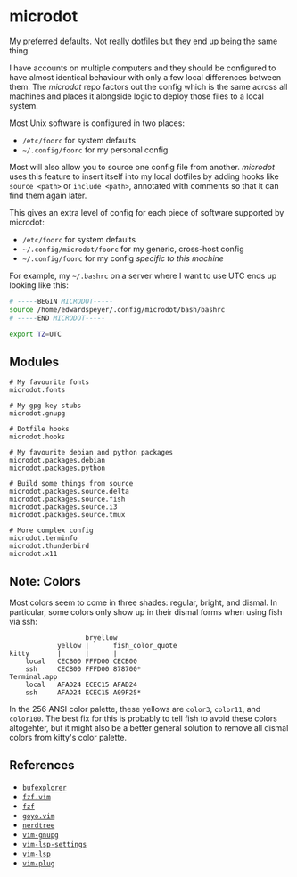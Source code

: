 # microdot

My preferred defaults.  Not really dotfiles but they end up being the same
thing.

I have accounts on multiple computers and they should be configured to have
almost identical behaviour with only a few local differences between them.  The
_microdot_ repo factors out the config which is the same across all machines
and places it alongside logic to deploy those files to a local system.

Most Unix software is configured in two places:
* `/etc/foorc` for system defaults
* `~/.config/foorc` for my personal config

Most will also allow you to source one config file from another.
_microdot_ uses this feature to insert itself into my local dotfiles by adding hooks like
`source <path>` or `include <path>`, annotated with comments so that it can
find them again later.

This gives an extra level of config for each piece of software supported by
microdot:
* `/etc/foorc` for system defaults
* `~/.config/microdot/foorc` for my generic, cross-host config
* `~/.config/foorc` for my config _specific to this machine_

For example, my `~/.bashrc` on a server where I want to use UTC ends up looking
like this:

```sh
# -----BEGIN MICRODOT-----
source /home/edwardspeyer/.config/microdot/bash/bashrc
# -----END MICRODOT-----

export TZ=UTC
```

## Modules

```
# My favourite fonts
microdot.fonts

# My gpg key stubs
microdot.gnupg

# Dotfile hooks
microdot.hooks

# My favourite debian and python packages
microdot.packages.debian
microdot.packages.python

# Build some things from source
microdot.packages.source.delta
microdot.packages.source.fish
microdot.packages.source.i3
microdot.packages.source.tmux

# More complex config
microdot.terminfo
microdot.thunderbird
microdot.x11
```


## Note: Colors

Most colors seem to come in three shades: regular, bright, and dismal.  In
particular, some colors only show up in their dismal forms when using fish via
ssh:

                       bryellow
                yellow |      fish_color_quote
    kitty       |      |      |
        local   CECB00 FFFD00 CECB00
        ssh     CECB00 FFFD00 878700*
    Terminal.app
        local   AFAD24 ECEC15 AFAD24
        ssh     AFAD24 ECEC15 A09F25*


In the 256 ANSI color palette, these yellows are `color3`, `color11`, and
`color100`.  The best fix for this is probably to tell fish to avoid these
colors altogehter, but it might also be a better general solution to remove all
dismal colors from kitty's color palette.


## References

* [`bufexplorer`](https://github.com/jlanzarotta/bufexplorer)
* [`fzf.vim`](https://github.com/junegunn/fzf.vim)
* [`fzf`](https://github.com/junegunn/fzf)
* [`goyo.vim`](https://github.com/junegunn/goyo.vim)
* [`nerdtree`](https://github.com/preservim/nerdtree)
* [`vim-gnupg`](https://github.com/jamessan/vim-gnupg)
* [`vim-lsp-settings`](https://github.com/mattn/vim-lsp-settings)
* [`vim-lsp`](https://github.com/prabirshrestha/vim-lsp)
* [`vim-plug`](https://github.com/junegunn/vim-plug)
